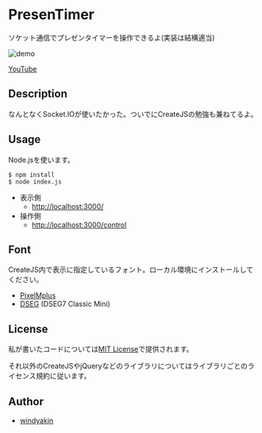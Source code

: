 # PresenTimer

ソケット通信でプレゼンタイマーを操作できるよ(実装は結構適当)

![demo](http://share.gifyoutube.com/y0Egxz.gif)

[YouTube](http://youtu.be/TwW4m24IIrg)

## Description

なんとなくSocket.IOが使いたかった。ついでにCreateJSの勉強も兼ねてるよ。

## Usage

Node.jsを使います。

```
$ npm install
$ node index.js
```

 * 表示側
    * [http://localhost:3000/](http://localhost:3000/)
 * 操作側
    * [http://localhost:3000/control](http://localhost:3000/control)

## Font

CreateJS内で表示に指定しているフォント。ローカル環境にインストールしてください。

 * [PixelMplus](http://itouhiro.hatenablog.com/entry/20130602/font)
 * [DSEG](http://www.keshikan.net/fonts.html) (DSEG7 Classic Mini)

## License
私が書いたコードについては[MIT License](https://github.com/windyakin/PresenTimer/blob/master/LICENSE)で提供されます。

それ以外のCreateJSやjQueryなどのライブラリについてはライブラリごとのライセンス規約に従います。

## Author
 * [windyakin](http://windyakin.net)